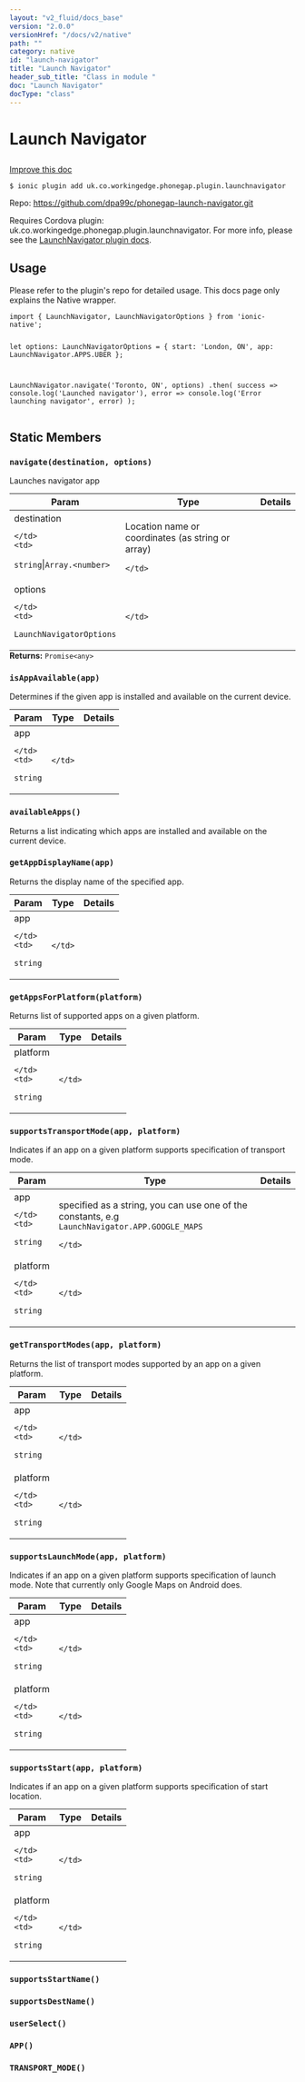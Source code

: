 ```yaml
---
layout: "v2_fluid/docs_base"
version: "2.0.0"
versionHref: "/docs/v2/native"
path: ""
category: native
id: "launch-navigator"
title: "Launch Navigator"
header_sub_title: "Class in module "
doc: "Launch Navigator"
docType: "class"
---
```









<h1 class="api-title">

  
  Launch Navigator
  

  

  

</h1>

<a class="improve-v2-docs" href="http://github.com/driftyco/ionic-native/edit/master/src/plugins/launchnavigator.ts#L58">
  Improve this doc
</a>





<!-- decorators -->


<pre><code>$ ionic plugin add uk.co.workingedge.phonegap.plugin.launchnavigator</code></pre>
<p>Repo:
  <a href="https://github.com/dpa99c/phonegap-launch-navigator.git">
    https://github.com/dpa99c/phonegap-launch-navigator.git
  </a>
</p>

<!-- description -->

<p>Requires Cordova plugin: uk.co.workingedge.phonegap.plugin.launchnavigator. For more info, please see the <a href="https://github.com/dpa99c/phonegap-launch-navigator">LaunchNavigator plugin docs</a>.</p>



<!-- @usage tag -->

<h2>Usage</h2>

<p>Please refer to the plugin&#39;s repo for detailed usage. This docs page only explains the Native wrapper.</p>
<pre><code class="lang-typescript">import { LaunchNavigator, LaunchNavigatorOptions } from &#39;ionic-native&#39;;

let options: LaunchNavigatorOptions = {
  start: &#39;London, ON&#39;,
  app: LaunchNavigator.APPS.UBER
};

LaunchNavigator.navigate(&#39;Toronto, ON&#39;, options)
  .then(
    success =&gt; console.log(&#39;Launched navigator&#39;),
    error =&gt; console.log(&#39;Error launching navigator&#39;, error)
  );
</code></pre>




<!-- @property tags -->
<h2>Static Members</h2>
<div id="navigate"></div>
<h3><code>navigate(destination,&nbsp;options)</code>
  
</h3>



Launches navigator app


<table class="table param-table" style="margin:0;">
  <thead>
  <tr>
    <th>Param</th>
    <th>Type</th>
    <th>Details</th>
  </tr>
  </thead>
  <tbody>
  
  <tr>
    <td>
      destination
      
      
    </td>
    <td>
      
<code>string</code>|<code>Array.&lt;number&gt;</code>
    </td>
    <td>
      <p>Location name or coordinates (as string or array)</p>

      
    </td>
  </tr>
  
  <tr>
    <td>
      options
      
      
    </td>
    <td>
      
<code>LaunchNavigatorOptions</code>
    </td>
    <td>
      
      
    </td>
  </tr>
  
  </tbody>
</table>





<div class="return-value" markdown="1">
  <i class="icon ion-arrow-return-left"></i>
  <b>Returns:</b> 
<code>Promise&lt;any&gt;</code> 
</div>



<div id="isAppAvailable"></div>
<h3><code>isAppAvailable(app)</code>
  
</h3>

Determines if the given app is installed and available on the current device.


<table class="table param-table" style="margin:0;">
  <thead>
  <tr>
    <th>Param</th>
    <th>Type</th>
    <th>Details</th>
  </tr>
  </thead>
  <tbody>
  
  <tr>
    <td>
      app
      
      
    </td>
    <td>
      
<code>string</code>
    </td>
    <td>
      
      
    </td>
  </tr>
  
  </tbody>
</table>







<div id="availableApps"></div>
<h3><code>availableApps()</code>
  
</h3>

Returns a list indicating which apps are installed and available on the current device.










<div id="getAppDisplayName"></div>
<h3><code>getAppDisplayName(app)</code>
  
</h3>



Returns the display name of the specified app.


<table class="table param-table" style="margin:0;">
  <thead>
  <tr>
    <th>Param</th>
    <th>Type</th>
    <th>Details</th>
  </tr>
  </thead>
  <tbody>
  
  <tr>
    <td>
      app
      
      
    </td>
    <td>
      
<code>string</code>
    </td>
    <td>
      
      
    </td>
  </tr>
  
  </tbody>
</table>







<div id="getAppsForPlatform"></div>
<h3><code>getAppsForPlatform(platform)</code>
  
</h3>



Returns list of supported apps on a given platform.


<table class="table param-table" style="margin:0;">
  <thead>
  <tr>
    <th>Param</th>
    <th>Type</th>
    <th>Details</th>
  </tr>
  </thead>
  <tbody>
  
  <tr>
    <td>
      platform
      
      
    </td>
    <td>
      
<code>string</code>
    </td>
    <td>
      
      
    </td>
  </tr>
  
  </tbody>
</table>







<div id="supportsTransportMode"></div>
<h3><code>supportsTransportMode(app,&nbsp;platform)</code>
  
</h3>



Indicates if an app on a given platform supports specification of transport mode.


<table class="table param-table" style="margin:0;">
  <thead>
  <tr>
    <th>Param</th>
    <th>Type</th>
    <th>Details</th>
  </tr>
  </thead>
  <tbody>
  
  <tr>
    <td>
      app
      
      
    </td>
    <td>
      
<code>string</code>
    </td>
    <td>
      <p>specified as a string, you can use one of the constants, e.g <code>LaunchNavigator.APP.GOOGLE_MAPS</code></p>

      
    </td>
  </tr>
  
  <tr>
    <td>
      platform
      
      
    </td>
    <td>
      
<code>string</code>
    </td>
    <td>
      
      
    </td>
  </tr>
  
  </tbody>
</table>







<div id="getTransportModes"></div>
<h3><code>getTransportModes(app,&nbsp;platform)</code>
  
</h3>



Returns the list of transport modes supported by an app on a given platform.


<table class="table param-table" style="margin:0;">
  <thead>
  <tr>
    <th>Param</th>
    <th>Type</th>
    <th>Details</th>
  </tr>
  </thead>
  <tbody>
  
  <tr>
    <td>
      app
      
      
    </td>
    <td>
      
<code>string</code>
    </td>
    <td>
      
      
    </td>
  </tr>
  
  <tr>
    <td>
      platform
      
      
    </td>
    <td>
      
<code>string</code>
    </td>
    <td>
      
      
    </td>
  </tr>
  
  </tbody>
</table>







<div id="supportsLaunchMode"></div>
<h3><code>supportsLaunchMode(app,&nbsp;platform)</code>
  
</h3>



Indicates if an app on a given platform supports specification of launch mode.
Note that currently only Google Maps on Android does.


<table class="table param-table" style="margin:0;">
  <thead>
  <tr>
    <th>Param</th>
    <th>Type</th>
    <th>Details</th>
  </tr>
  </thead>
  <tbody>
  
  <tr>
    <td>
      app
      
      
    </td>
    <td>
      
<code>string</code>
    </td>
    <td>
      
      
    </td>
  </tr>
  
  <tr>
    <td>
      platform
      
      
    </td>
    <td>
      
<code>string</code>
    </td>
    <td>
      
      
    </td>
  </tr>
  
  </tbody>
</table>







<div id="supportsStart"></div>
<h3><code>supportsStart(app,&nbsp;platform)</code>
  
</h3>



Indicates if an app on a given platform supports specification of start location.


<table class="table param-table" style="margin:0;">
  <thead>
  <tr>
    <th>Param</th>
    <th>Type</th>
    <th>Details</th>
  </tr>
  </thead>
  <tbody>
  
  <tr>
    <td>
      app
      
      
    </td>
    <td>
      
<code>string</code>
    </td>
    <td>
      
      
    </td>
  </tr>
  
  <tr>
    <td>
      platform
      
      
    </td>
    <td>
      
<code>string</code>
    </td>
    <td>
      
      
    </td>
  </tr>
  
  </tbody>
</table>







<div id="supportsStartName"></div>
<h3><code>supportsStartName()</code>
  
</h3>













<div id="supportsDestName"></div>
<h3><code>supportsDestName()</code>
  
</h3>













<div id="userSelect"></div>
<h3><code>userSelect()</code>
  
</h3>













<div id="APP"></div>
<h3><code>APP()</code>
  
</h3>









<div id="TRANSPORT_MODE"></div>
<h3><code>TRANSPORT_MODE()</code>
  
</h3>










<!-- methods on the class -->

<!-- related link --><!-- end content block -->


<!-- end body block -->

